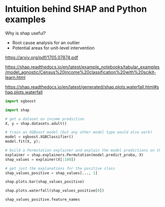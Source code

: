 # Intuition behind SHAP and Python examples

Why is shap useful?
* Root cause analysis for an outlier
* Potential areas for unit-level intervention

https://arxiv.org/pdf/1705.07874.pdf

https://shap.readthedocs.io/en/latest/example_notebooks/tabular_examples/model_agnostic/Census%20income%20classification%20with%20scikit-learn.html

https://shap.readthedocs.io/en/latest/generated/shap.plots.waterfall.html#shap.plots.waterfall 

```python
import xgboost

import shap

# get a dataset on income prediction
X, y = shap.datasets.adult()

# train an XGBoost model (but any other model type would also work)
model = xgboost.XGBClassifier()
model.fit(X, y);

# build a Permutation explainer and explain the model predictions on the given dataset
explainer = shap.explainers.Permutation(model.predict_proba, X)
shap_values = explainer(X[:100])

# get just the explanations for the positive class
shap_values_positive = shap_values[..., 1]

shap.plots.bar(shap_values_positive)

shap.plots.waterfall(shap_values_positive[0])

shap_values_positive.feature_names
```
